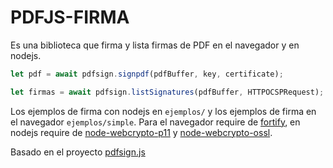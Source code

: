 # PDFJS-FIRMA

Es una biblioteca que firma y lista firmas de PDF en el navegador y en nodejs.

```javascript
let pdf = await pdfsign.signpdf(pdfBuffer, key, certificate);
```

```javascript
let firmas = await pdfsign.listSignatures(pdfBuffer, HTTPOCSPRequest);
```

Los ejemplos de firma con nodejs en `ejemplos/` y los ejemplos de firma en el navegador `ejemplos/simple`.
Para el navegador require de [fortify](https://tools.fortifyapp.com/), en nodejs require de [node-webcrypto-p11](https://github.com/PeculiarVentures/node-webcrypto-p11) y [node-webcrypto-ossl](https://github.com/PeculiarVentures/node-webcrypto-ossl).

Basado en el proyecto [pdfsign.js](https://github.com/Communication-Systems-Group/pdfsign.js)
